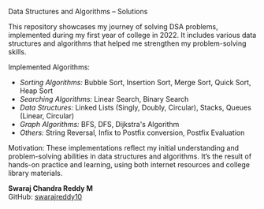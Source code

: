 Data Structures and Algorithms – Solutions

This repository showcases my journey of solving DSA problems, implemented during my first year of college in 2022. It includes various data structures and algorithms that helped me strengthen my problem-solving skills.

Implemented Algorithms:
- *Sorting Algorithms:* Bubble Sort, Insertion Sort, Merge Sort, Quick Sort, Heap Sort
- *Searching Algorithms:* Linear Search, Binary Search
- *Data Structures:* Linked Lists (Singly, Doubly, Circular), Stacks, Queues (Linear, Circular)
- *Graph Algorithms:* BFS, DFS, Dijkstra's Algorithm
- *Others:* String Reversal, Infix to Postfix conversion, Postfix Evaluation

Motivation:
These implementations reflect my initial understanding and problem-solving abilities in data structures and algorithms. It’s the result of hands-on practice and learning, using both internet resources and college library materials.

**Swaraj Chandra Reddy M**  
GitHub: [swarajreddy10](https://github.com/swarajreddy10)
